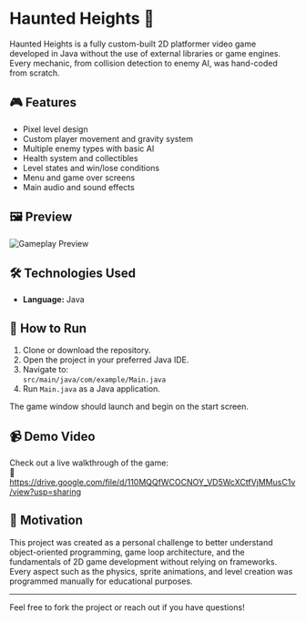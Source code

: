 # Haunted Heights 👻

Haunted Heights is a fully custom-built 2D platformer video game developed in Java without the use of external libraries or game engines. Every mechanic, from collision detection to enemy AI, was hand-coded from scratch.

## 🎮 Features

- Pixel level design
- Custom player movement and gravity system
- Multiple enemy types with basic AI
- Health system and collectibles
- Level states and win/lose conditions
- Menu and game over screens
- Main audio and sound effects

## 🖼️ Preview

![Gameplay Preview](https://imgur.com/a/haunted-heights-oLGpfSJ)

## 🛠️ Technologies Used

- **Language:** Java

## 🚀 How to Run

1. Clone or download the repository.
2. Open the project in your preferred Java IDE.
3. Navigate to:  
   `src/main/java/com/example/Main.java`
4. Run `Main.java` as a Java application.

The game window should launch and begin on the start screen.

## 📹 Demo Video

Check out a live walkthrough of the game:  
🔗 https://drive.google.com/file/d/110MQQfWCOCNOY_VD5WcXCtfVjMMusC1v/view?usp=sharing

## 🧠 Motivation

This project was created as a personal challenge to better understand object-oriented programming, game loop architecture, and the fundamentals of 2D game development without relying on frameworks. Every aspect such as the physics, sprite animations, and level creation was programmed manually for educational purposes.

---

Feel free to fork the project or reach out if you have questions!


